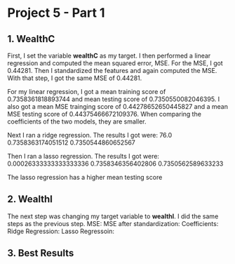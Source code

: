 # Project 5 - Part 1

## 1. WealthC
First, I set the variable **wealthC** as my target. I then performed a linear regression and computed the mean squared error, MSE. For the MSE, I got 0.44281. Then I standardized the features and again computed the MSE. With that step, I got the same MSE of 0.44281.

For my linear regression, I got a mean training score of 0.7358361818893744 and mean testing score of 0.7350550082046395. I also got a mean MSE trainging score of 0.44278652650445827 and a mean MSE testing score of 0.44375466672109376. When comparing the coefficients of the two models, they are smaller. 

Next I ran a ridge regression. The results I got were: 76.0 0.7358363174051512 0.7350544860652567

Then I ran a lasso regression. The results I got were: 0.00026333333333333336 0.7358346356402806 0.7350562589633233

The lasso regression has a higher mean testing score 

## 2. WealthI
The next step was changing my  target variable to **wealthI**. I did the same steps as the previous step. 
MSE:
MSE after standardization:
Coefficients:
Ridge Regression:
Lasso Regressoin:

## 3. Best Results
